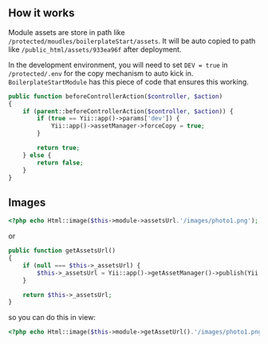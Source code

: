 ## How it works
Module assets are store in path like `/protected/moudles/boilerplateStart/assets`. It will be auto copied to path like `/public_html/assets/933ea96f` after deployment.

In the development environment, you will need to set `DEV = true` in `/protected/.env` for the copy mechanism to auto kick in. `BoilerplateStartModule` has this piece of code that ensures this working.
```php
public function beforeControllerAction($controller, $action)
{
    if (parent::beforeControllerAction($controller, $action)) {
        if (true == Yii::app()->params['dev']) {
            Yii::app()->assetManager->forceCopy = true;
        }

        return true;
    } else {
        return false;
    }
}
```

## Images
```php
<?php echo Html::image($this->module->assetsUrl.'/images/photo1.png'); ?>
```

or
```php
public function getAssetsUrl()
{
    if (null === $this->_assetsUrl) {
        $this->_assetsUrl = Yii::app()->getAssetManager()->publish(Yii::getPathOfAlias('boilerplateStart.assets'));
    }

    return $this->_assetsUrl;
}
```
so you can do this in view:
```php
<?php echo Html::image($this->module->getAssetUrl().'/images/photo1.png'); ?>
```